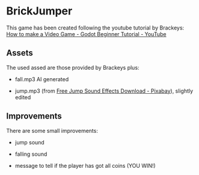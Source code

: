 # BrickJumper

This game has been created following the youtube tutorial by Brackeys: [How to make a Video Game - Godot Beginner Tutorial - YouTube](https://www.youtube.com/watch?v=LOhfqjmasi0)

## Assets

The used assed are those provided by Brackeys plus:

- fall.mp3 AI generated

- jump.mp3 (from [Free Jump Sound Effects Download - Pixabay](https://pixabay.com/sound-effects/search/jump/)), slightly edited

## Improvements

There are some small improvements:

- jump sound

- falling sound

- message to tell if the player has got all coins (YOU WIN!)
  
  
